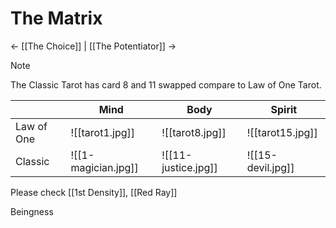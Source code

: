 # The Matrix
<- [[The Choice]] | [[The Potentiator]] ->

>[!Note]
>The Classic Tarot has card 8 and 11 swapped compare to Law of One Tarot.

|            | Mind                | Body                | Spirit            |
| ---------- | ------------------- | ------------------- | ----------------- |
| Law of One | ![[tarot1.jpg]]     | ![[tarot8.jpg]]     | ![[tarot15.jpg]]  |
| Classic    | ![[1-magician.jpg]] | ![[11-justice.jpg]] | ![[15-devil.jpg]] |
Please check [[1st Density]], [[Red Ray]]

Beingness